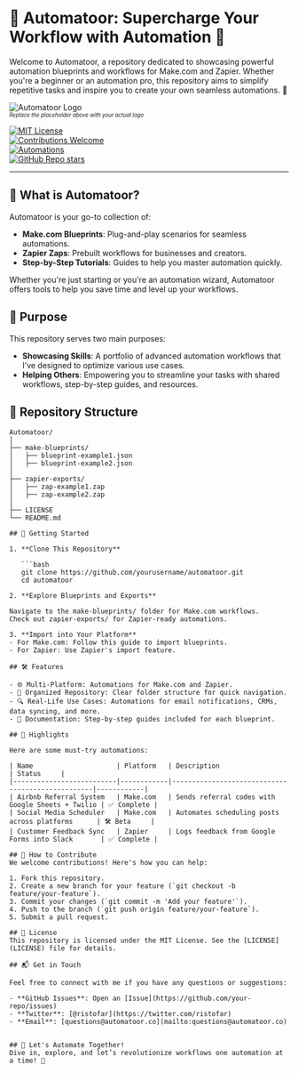 # 🌟 Automatoor: Supercharge Your Workflow with Automation 🌟

Welcome to Automatoor, a repository dedicated to showcasing powerful automation blueprints and workflows for Make.com and Zapier. Whether you're a beginner or an automation pro, this repository aims to simplify repetitive tasks and inspire you to create your own seamless automations. 🚀

![Automatoor Logo](https://via.placeholder.com/600x200.png?text=Automatoor+Logo)  
<sub><sup>*Replace the placeholder above with your actual logo*</sup></sub>

[![MIT License](https://img.shields.io/badge/License-MIT-green.svg)](LICENSE)  
[![Contributions Welcome](https://img.shields.io/badge/Contributions-Welcome-brightgreen.svg)](https://github.com/yourusername/automatoor/issues)  
[![Automations](https://img.shields.io/badge/Automations-Make.com%20%7C%20Zapier-blue)](#)  
[![GitHub Repo stars](https://img.shields.io/github/stars/yourusername/automatoor?style=social)](#)

---

## 🔗 What is Automatoor?

Automatoor is your go-to collection of:

- **Make.com Blueprints**: Plug-and-play scenarios for seamless automations.
- **Zapier Zaps**: Prebuilt workflows for businesses and creators.
- **Step-by-Step Tutorials**: Guides to help you master automation quickly.

Whether you're just starting or you're an automation wizard, Automatoor offers tools to help you save time and level up your workflows.


## 🎯 Purpose
This repository serves two main purposes:

- **Showcasing Skills**: A portfolio of advanced automation workflows that I’ve designed to optimize various use cases.
- **Helping Others**: Empowering you to streamline your tasks with shared workflows, step-by-step guides, and resources.

## 📂 Repository Structure

```plaintext
Automatoor/
│
├── make-blueprints/
│   ├── blueprint-example1.json
│   ├── blueprint-example2.json
│
├── zapier-exports/
│   ├── zap-example1.zap
│   ├── zap-example2.zap
│
├── LICENSE
└── README.md

## 🚀 Getting Started

1. **Clone This Repository**

   ```bash
   git clone https://github.com/yourusername/automatoor.git
   cd automatoor

2. **Explore Blueprints and Exports**

Navigate to the make-blueprints/ folder for Make.com workflows.
Check out zapier-exports/ for Zapier-ready automations.

3. **Import into Your Platform**
- For Make.com: Follow this guide to import blueprints.
- For Zapier: Use Zapier's import feature.

## 🛠️ Features

- 🌐 Multi-Platform: Automations for Make.com and Zapier.
- 📂 Organized Repository: Clear folder structure for quick navigation.
- 🔍 Real-Life Use Cases: Automations for email notifications, CRMs, data syncing, and more.
- 📖 Documentation: Step-by-step guides included for each blueprint.

## 🌟 Highlights

Here are some must-try automations:

| Name                     | Platform   | Description                                      | Status     |
|--------------------------|------------|--------------------------------------------------|------------|
| Airbnb Referral System   | Make.com   | Sends referral codes with Google Sheets + Twilio | ✅ Complete |
| Social Media Scheduler   | Make.com   | Automates scheduling posts across platforms      | 🛠️ Beta     |
| Customer Feedback Sync   | Zapier     | Logs feedback from Google Forms into Slack       | ✅ Complete |

## 🤝 How to Contribute
We welcome contributions! Here's how you can help:

1. Fork this repository.
2. Create a new branch for your feature (`git checkout -b feature/your-feature`).
3. Commit your changes (`git commit -m 'Add your feature'`).
4. Push to the branch (`git push origin feature/your-feature`).
5. Submit a pull request.

## 📜 License
This repository is licensed under the MIT License. See the [LICENSE](LICENSE) file for details.

## 📬 Get in Touch

Feel free to connect with me if you have any questions or suggestions:

- **GitHub Issues**: Open an [Issue](https://github.com/your-repo/issues)
- **Twitter**: [@ristofar](https://twitter.com/ristofar)
- **Email**: [questions@automatoor.co](mailto:questions@automatoor.co)


## 🚀 Let's Automate Together!
Dive in, explore, and let’s revolutionize workflows one automation at a time! 🌟
